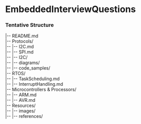 # EmbeddedInterviewQuestions

### Tentative Structure
|-- README.md  
|-- Protocols/  
|--   |-- I2C.md  
|--   |-- SPI.md  
|--   |-- I2C/  
|--       |-- diagrams/  
|--       |-- code_samples/  
|-- RTOS/  
|--   |-- TaskScheduling.md  
|--   |-- InterruptHandling.md  
|-- Microcontrollers & Processors/  
|--   |-- ARM.md  
|--   |-- AVR.md  
|-- Resources/  
|--    |-- images/  
|--    |-- references/  
